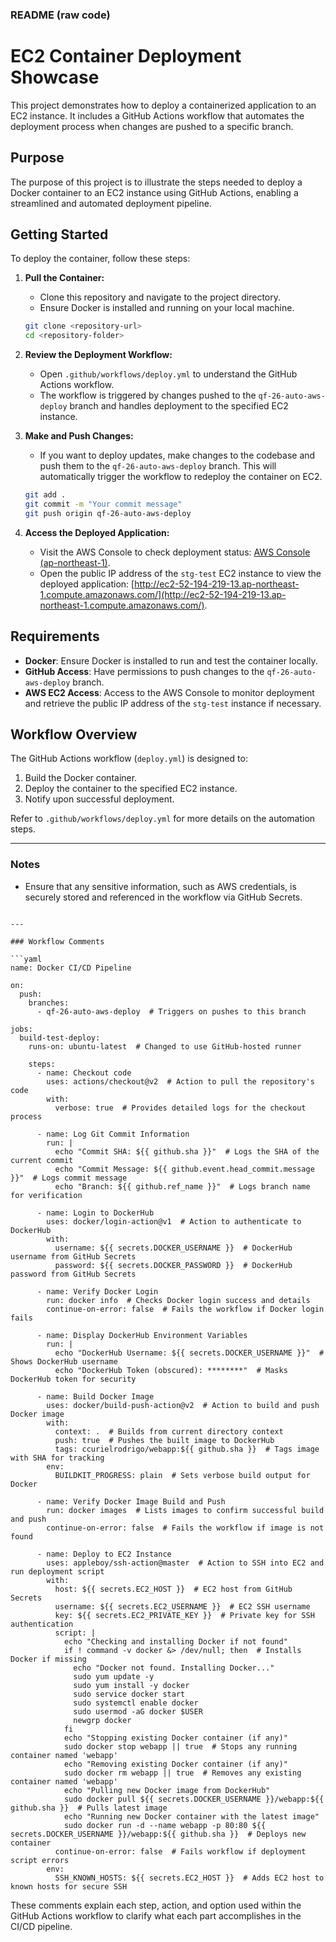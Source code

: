 
### README (raw code)

# EC2 Container Deployment Showcase

This project demonstrates how to deploy a containerized application to an EC2 instance. It includes a GitHub Actions workflow that automates the deployment process when changes are pushed to a specific branch.

## Purpose

The purpose of this project is to illustrate the steps needed to deploy a Docker container to an EC2 instance using GitHub Actions, enabling a streamlined and automated deployment pipeline.

## Getting Started

To deploy the container, follow these steps:

1. **Pull the Container:**
   - Clone this repository and navigate to the project directory.
   - Ensure Docker is installed and running on your local machine.
   
   ```bash
   git clone <repository-url>
   cd <repository-folder>
   ```

2. **Review the Deployment Workflow:**
   - Open `.github/workflows/deploy.yml` to understand the GitHub Actions workflow.
   - The workflow is triggered by changes pushed to the `qf-26-auto-aws-deploy` branch and handles deployment to the specified EC2 instance.

3. **Make and Push Changes:**
   - If you want to deploy updates, make changes to the codebase and push them to the `qf-26-auto-aws-deploy` branch. This will automatically trigger the workflow to redeploy the container on EC2.
   
   ```bash
   git add .
   git commit -m "Your commit message"
   git push origin qf-26-auto-aws-deploy
   ```

4. **Access the Deployed Application:**
   - Visit the AWS Console to check deployment status: [AWS Console (ap-northeast-1)](https://ap-northeast-1.console.aws.amazon.com/console/home?region=ap-northeast-1).
   - Open the public IP address of the `stg-test` EC2 instance to view the deployed application: [http://ec2-52-194-219-13.ap-northeast-1.compute.amazonaws.com/](http://ec2-52-194-219-13.ap-northeast-1.compute.amazonaws.com/).

## Requirements

- **Docker**: Ensure Docker is installed to run and test the container locally.
- **GitHub Access**: Have permissions to push changes to the `qf-26-auto-aws-deploy` branch.
- **AWS EC2 Access**: Access to the AWS Console to monitor deployment and retrieve the public IP address of the `stg-test` instance if necessary.

## Workflow Overview

The GitHub Actions workflow (`deploy.yml`) is designed to:

1. Build the Docker container.
2. Deploy the container to the specified EC2 instance.
3. Notify upon successful deployment.

Refer to `.github/workflows/deploy.yml` for more details on the automation steps.

---

### Notes

- Ensure that any sensitive information, such as AWS credentials, is securely stored and referenced in the workflow via GitHub Secrets.
```

---

### Workflow Comments

```yaml
name: Docker CI/CD Pipeline

on:
  push:
    branches:
      - qf-26-auto-aws-deploy  # Triggers on pushes to this branch

jobs:
  build-test-deploy:
    runs-on: ubuntu-latest  # Changed to use GitHub-hosted runner

    steps:
      - name: Checkout code
        uses: actions/checkout@v2  # Action to pull the repository's code
        with:
          verbose: true  # Provides detailed logs for the checkout process

      - name: Log Git Commit Information
        run: |
          echo "Commit SHA: ${{ github.sha }}"  # Logs the SHA of the current commit
          echo "Commit Message: ${{ github.event.head_commit.message }}"  # Logs commit message
          echo "Branch: ${{ github.ref_name }}"  # Logs branch name for verification

      - name: Login to DockerHub
        uses: docker/login-action@v1  # Action to authenticate to DockerHub
        with: 
          username: ${{ secrets.DOCKER_USERNAME }}  # DockerHub username from GitHub Secrets
          password: ${{ secrets.DOCKER_PASSWORD }}  # DockerHub password from GitHub Secrets

      - name: Verify Docker Login
        run: docker info  # Checks Docker login success and details
        continue-on-error: false  # Fails the workflow if Docker login fails

      - name: Display DockerHub Environment Variables
        run: |
          echo "DockerHub Username: ${{ secrets.DOCKER_USERNAME }}"  # Shows DockerHub username
          echo "DockerHub Token (obscured): ********"  # Masks DockerHub token for security

      - name: Build Docker Image
        uses: docker/build-push-action@v2  # Action to build and push Docker image
        with:
          context: .  # Builds from current directory context
          push: true  # Pushes the built image to DockerHub
          tags: ccurielrodrigo/webapp:${{ github.sha }}  # Tags image with SHA for tracking
        env:
          BUILDKIT_PROGRESS: plain  # Sets verbose build output for Docker

      - name: Verify Docker Image Build and Push
        run: docker images  # Lists images to confirm successful build and push
        continue-on-error: false  # Fails the workflow if image is not found

      - name: Deploy to EC2 Instance
        uses: appleboy/ssh-action@master  # Action to SSH into EC2 and run deployment script
        with:
          host: ${{ secrets.EC2_HOST }}  # EC2 host from GitHub Secrets
          username: ${{ secrets.EC2_USERNAME }}  # EC2 SSH username
          key: ${{ secrets.EC2_PRIVATE_KEY }}  # Private key for SSH authentication
          script: |
            echo "Checking and installing Docker if not found"
            if ! command -v docker &> /dev/null; then  # Installs Docker if missing
              echo "Docker not found. Installing Docker..."
              sudo yum update -y
              sudo yum install -y docker
              sudo service docker start
              sudo systemctl enable docker
              sudo usermod -aG docker $USER
              newgrp docker
            fi
            echo "Stopping existing Docker container (if any)"
            sudo docker stop webapp || true  # Stops any running container named 'webapp'
            echo "Removing existing Docker container (if any)"
            sudo docker rm webapp || true  # Removes any existing container named 'webapp'
            echo "Pulling new Docker image from DockerHub"
            sudo docker pull ${{ secrets.DOCKER_USERNAME }}/webapp:${{ github.sha }}  # Pulls latest image
            echo "Running new Docker container with the latest image"
            sudo docker run -d --name webapp -p 80:80 ${{ secrets.DOCKER_USERNAME }}/webapp:${{ github.sha }}  # Deploys new container
          continue-on-error: false  # Fails workflow if deployment script errors
        env:
          SSH_KNOWN_HOSTS: ${{ secrets.EC2_HOST }}  # Adds EC2 host to known hosts for secure SSH
```

These comments explain each step, action, and option used within the GitHub Actions workflow to clarify what each part accomplishes in the CI/CD pipeline.